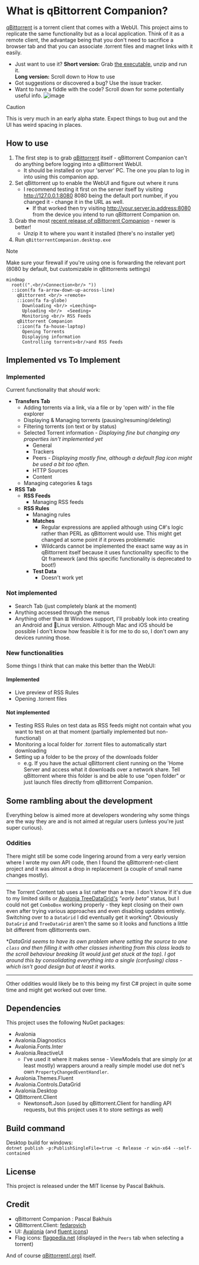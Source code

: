 ﻿# What is  qBittorrent Companion?
[qBittorrent](https://www.qbittorrent.org/) is a torrent client that comes with a WebUI. This project aims to replicate the same functionality but as a local application. Think of it as a remote client, the advantage being that you don't need to sacrifice a browser tab and that you can associate .torrent files and magnet links with it easily.
* Just want to use it? **Short version:** Grab [the executable](https://github.com/Axeia/qBittorrentCompanion/releases/), unzip and run it.<br /> **Long version:** Scroll down to How to use
* Got suggestions or discovered a bug? Use the issue tracker.
* Want to have a fiddle with the code? Scroll down for some potentially useful info.
![image](https://i.imgur.com/qBNeqvu.gif)

> [!CAUTION]
> This is very much in an early alpha state. Expect things to bug out and the UI has weird spacing in places.
## How to use
1. The first step is to grab [qBittorrent](https://www.qbittorrent.org/) itself - qBittorrent Companion can't do anything before logging into a qBittorrent WebUI.
    * It should be installed on your 'server' PC. The one you plan to log in into using this companion app. 
2. Set qBittorrent up to enable the WebUI and figure out where it runs
    * I recommend testing it first on the server itself by visiting http://127.0.0.1:8080 8080 being the default port number, if you changed it - change it in the URL as well.
    	* If that worked then try visiting http://your.server.ip.address:8080  from the device you intend to run qBittorrent Companion on. 
3. Grab the most [recent release of qBittorrent Companion](https://github.com/Axeia/qBittorrentCompanion/releases) - newer is better!
    * Unzip it to where you want it installed (there's no installer yet) 
4. Run `qBittorrentCompanion.desktop.exe`
>[!NOTE]
> Make sure your firewall if you're using one is forwarding the relevant port (8080 by default, but customizable in qBittorrents settings)
```Mermaid
mindmap
  root((".<br/>Connection<br/> "))
  ::icon(fa fa-arrow-down-up-across-line)
    qBittorrent <br/> «remote»
    ::icon(fa fa-globe)
      Downloading <br/> «Leeching»
      Uploading <br/>  «Seeding»
      Monitoring <br/> RSS Feeds
    qBittorrent Companion 
    ::icon(fa fa-house-laptop)
      Opening Torrents
      Displaying information
      Controlling torrents<br/>and RSS Feeds
```


## Implemented vs To Implement
### Implemented 
Current functionality that *should* work:
* **Transfers Tab**
	* Adding torrents via a link, via a file or by 'open with' in the file explorer
	* Displaying & Managing torrents (pausing/resuming/deleting)
	* Filtering torrents (on text or by status)
	* Selected Torrent information - *Displaying fine but changing any properties isn't implemented yet*
		* General 
		* Trackers
		* Peers - *Displaying mostly fine, although a default flag icon might be used a bit too often.*
		* HTTP Sources 
		* Content 
	* Managing categories & tags
* **RSS Tab**
	* **RSS Feeds**
		* Managing RSS feeds
	* **RSS Rules**
		* Managing rules
		* **Matches**
			* Regular expressions are applied although using C#'s logic rather than PERL as qBittorrent would use. This might get changed at some point if it proves problematic
			* Wildcards cannot be implemented the exact same way as in qBittorrent itself because it uses functionality specific to the Qt framework (and this specific functionality is deprecated to boot!)
		* **Test Data**
			* Doesn't work yet
### Not implemented

* Search Tab (just completely blank at the moment)
* Anything accessed through the menus
* Anything other than ⊞ Windows support, I'll probably look into creating an Android and 🐧Linux version. 
Although Mac and iOS should be possible I don't know how feasible it is for me to do so,  I don't own any devices running those.

### New functionalities
Some things I think that can make this better than the WebUI:
#### Implemented
* Live preview of RSS Rules
* Opening .torrent files 

#### Not implemented
* Testing RSS Rules on test data as RSS feeds might not contain what you want to test on at that moment (partially implemented but non-functional)
* Monitoring a local folder for .torrent files to automatically start downloading
* Setting up a folder to be the proxy of the downloads folder
	* e.g. If you have the actual qBittorrent client running on the 'Home Server and access what it downloads over a network share. Tell qBittorrent where this folder is and be able to use "open folder" or just launch files directly from qBittorrent Companion.

## Some rambling about the development
Everything below is aimed more at developers wondering why some things are the way they are and is not aimed at regular users (unless you're just super curious).
### Oddities
There might still be some code lingering around from a very early version where I wrote my own API code, then I found the qBittorrent-net-client project and it was almost a drop in replacement (a couple of small name changes mostly).
<hr/>

The Torrent Content tab uses a list rather than a tree. I don't know if it's due to my limited skills or [Avalonia TreeDataGrid's](https://github.com/AvaloniaUI/Avalonia.Controls.TreeDataGrid) *"early beta"* status, but I could not get `ComboBox` working properly - they kept closing on their own even after trying various approaches and even disabling updates entirely. 
Switching over to a `DataGrid` I did eventually get it working*. Obviously `DataGrid` and `TreeDataGrid` aren't the same so it looks and functions a little bit different from qBittorrents own.

**DataGrid seems to have its own problem where setting the source to one `class` and then filling it with other classes inheriting from this class leads to the scroll behaviour breaking (It would just get stuck at the top). 
I got around this by consolidating everything into a single (confusing) class - which isn't good design but at least it works.*

<hr/>
Other oddities would likely be to this being my first C# project in quite some time and might get worked out over time.


## Dependencies
This project uses the following NuGet packages:
* Avalonia
* Avalonia.Diagnostics
* Avalonia.Fonts.Inter
* Avalonia.ReactiveUI
	* I've used it where it makes sense - ViewModels that are simply (or at least mostly) wrappers around a really simple model use dot net's own `PropertyChangedEventHandler`.
* Avalonia.Themes.Fluent
* Avalonia.Controls.DataGrid
* Avalonia.Desktop
* QBittorrent.Client
	* Newtonsoft.Json (used by qBittorrent.Client for handling API requests, but this project uses it to store settings as well)

## Build command
Desktop build for windows:<br/>
```dotnet publish -p:PublishSingleFile=true -c Release -r win-x64 --self-contained```

## License
This project is released under the MIT license by Pascal Bakhuis.

## Credit
* qBittorrent Companion : Pascal Bakhuis 
* QBittorrent.Client: [fedarovich](https://github.com/fedarovich/qbittorrent-net-client)
* UI:  [Avalonia](https://avaloniaui.net/) (and [fluent icons](https://avaloniaui.github.io/icons.html))
* Flag icons: [flagpedia.net](https://flagpedia.net/) (displayed in the `Peers` tab when selecting a torrent)

And of course [qBittorrent(.org)](https://www.qbittorrent.org/)  itself. 